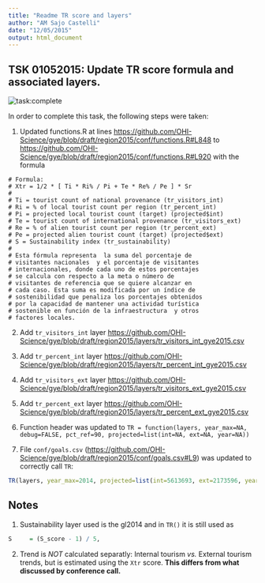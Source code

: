 ```yaml
---
title: "Readme TR score and layers"
author: "AM Sajo Castelli"
date: "12/05/2015"
output: html_document
---
```


## TSK 01052015: Update TR score formula and associated layers.

![task:complete](https://img.shields.io/badge/task-complete-brightgreen.svg)

In order to complete this task, the following steps were taken:

 1. Updated functions.R at lines <https://github.com/OHI-Science/gye/blob/draft/region2015/conf/functions.R#L848> to
 <https://github.com/OHI-Science/gye/blob/draft/region2015/conf/functions.R#L920> with the formula
```{r}
# Formula:
# Xtr = 1/2 * [ Ti * Ri% / Pi + Te * Re% / Pe ] * Sr
#
# Ti = tourist count of national provenance (tr_visitors_int)
# Ri = % of local tourist count per region (tr_percent_int)
# Pi = projected local tourist count (target) (projected$int)
# Te = tourist count of international provenance (tr_visitors_ext)
# Re = % of alien tourist count per region (tr_percent_ext)
# Pe = projected alien tourist count (target) (projected$ext)
# S = Sustainability index (tr_sustainability)
#
# Esta fórmula representa  la suma del porcentaje de
# visitantes nacionales  y el porcentaje de visitantes
# internacionales, donde cada uno de estos porcentajes
# se calcula con respecto a la meta o número de
# visitantes de referencia que se quiere alcanzar en
# cada caso. Esta suma es modificada por un índice de
# sostenibilidad que penaliza los porcentajes obtenidos
# por la capacidad de mantener una actividad turística
# sostenible en función de la infraestructura  y otros
# factores locales.
```
 2. Add `tr_visitors_int` layer <https://github.com/OHI-Science/gye/blob/draft/region2015/layers/tr_visitors_int_gye2015.csv>

 3. Add `tr_percent_int` layer <https://github.com/OHI-Science/gye/blob/draft/region2015/layers/tr_percent_int_gye2015.csv>

 4. Add `tr_visitors_ext` layer <https://github.com/OHI-Science/gye/blob/draft/region2015/layers/tr_visitors_ext_gye2015.csv>

 5. Add `tr_percent_ext` layer <https://github.com/OHI-Science/gye/blob/draft/region2015/layers/tr_percent_ext_gye2015.csv>
 
 6. Function header was updated to
 `TR = function(layers, year_max=NA, debug=FALSE, pct_ref=90, projected=list(int=NA, ext=NA, year=NA))`
 
 7. File `conf/goals.csv` (<https://github.com/OHI-Science/gye/blob/draft/region2015/conf/goals.csv#L9>) was updated to correctly call `TR`: 
```r
TR(layers, year_max=2014, projected=list(int=5613693, ext=2173596, year=2019))
```

## Notes

 1. Sustainability layer used is the gl2014 and in `TR()` it is still used as
```r
S     = (S_score - 1) / 5,
```
 2. Trend is *NOT* calculated separatly: Internal tourism _vs._ External tourism trends, but
    is estimated using the `Xtr` score. **This differs from what discussed by conference call.**
 
